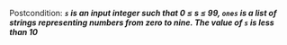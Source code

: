 Postcondition: ***`s` is an input integer such that 0 ≤ s ≤ 99, `ones` is a list of strings representing numbers from zero to nine. The value of `s` is less than 10***